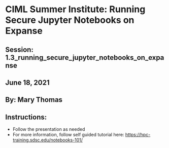 # CIML Summer Institute:  Running Secure Jupyter Notebooks on Expanse

## Session:  1.3_running_secure_jupyter_notebooks_on_expanse

## June 18, 2021
## By: Mary Thomas

## Instructions:
* Follow the presentation as needed
* For more information, follow self guided tutorial here: https://hpc-training.sdsc.edu/notebooks-101/

